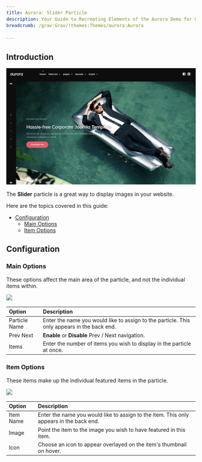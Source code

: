 ```yaml
---
title: Aurora: Slider Particle
description: Your Guide to Recreating Elements of the Aurora Demo for Grav
breadcrumb: /grav:Grav/!themes:Themes/aurora:Aurora

---
```


## Introduction

![](assets/aurora.jpeg)

The **Slider** particle is a great way to display images in your website.

Here are the topics covered in this guide:

* [Configuration](#configuration)
    - [Main Options](#main-options)
    - [Item Options](#item-options)

## Configuration

### Main Options 

These options affect the main area of the particle, and not the individual items within.

![](assets/particle_slider2.jpeg)

| Option        | Description                                                                                 |
| :-----        | :-----                                                                                      |
| Particle Name | Enter the name you would like to assign to the particle. This only appears in the back end. |
| Prev Next     | **Enable** or **Disable** Prev / Next navigation.                                           |
| Items         | Enter the number of items you wish to display in the particle at once.                      |

### Item Options

These items make up the individual featured items in the particle.

![](assets/particle_slider3.jpeg)

| Option    | Description                                                                             |
| :-----    | :-----                                                                                  |
| Item Name | Enter the name you would like to assign to the item. This only appears in the back end. |
| Image     | Point the item to the image you wish to have featured in this item.                     |
| Icon      | Choose an icon to appear overlayed on the item's thumbnail on hover.                    |
